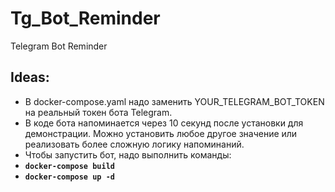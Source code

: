 # Tg_Bot_Reminder
Telegram Bot Reminder

## Ideas:
- В docker-compose.yaml надо заменить YOUR_TELEGRAM_BOT_TOKEN на реальный токен бота Telegram.
- В коде бота напоминается через 10 секунд после установки для демонстрации. Можно установить любое другое значение или реализовать более сложную логику напоминаний.
- Чтобы запустить бот, надо выполнить команды:
- **`docker-compose build`**
- **`docker-compose up -d`**
